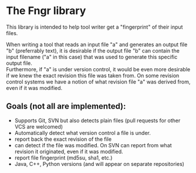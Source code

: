 The Fngr library
================

This library is intended to help tool writer get a "fingerprint" of their input files.

When writing a tool that reads an input file "a" and generates an output file "b" (preferrably text),
it is desirable if the output file "b" can contain the input filename ("a" in this case) that was used to generate
this specific output file.  
Furthermore, if "a" is under version control, it would be even more desirable if we knew the exact revision this file was taken from.
On some revision control systems we have a notion of what revision file "a" was derived from, even if it was modified.

Goals (not all are implemented):
-----------------------------------
* Supports Git, SVN but also detects plain files (pull requests for other VCS are welcomed)
* Automatically detect what version control a file is under.
* report back the exact revision of the file
* can detect if the file was modified. On SVN can report from what revision it originated, even if it was modified.
* report file fingerprint (md5su, sha1, etc.)
* Java, C++, Python versions (and will appear on separate repositories)

